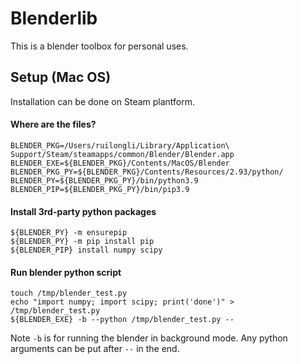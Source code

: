 # Blenderlib

This is a blender toolbox for personal uses.

## Setup (Mac OS)

Installation can be done on Steam plantform.

#### Where are the files?

```
BLENDER_PKG=/Users/ruilongli/Library/Application\ Support/Steam/steamapps/common/Blender/Blender.app
BLENDER_EXE=${BLENDER_PKG}/Contents/MacOS/Blender
BLENDER_PKG_PY=${BLENDER_PKG}/Contents/Resources/2.93/python/
BLENDER_PY=${BLENDER_PKG_PY}/bin/python3.9
BLENDER_PIP=${BLENDER_PKG_PY}/bin/pip3.9
```

#### Install 3rd-party python packages

```
${BLENDER_PY} -m ensurepip
${BLENDER_PY} -m pip install pip
${BLENDER_PIP} install numpy scipy
```

#### Run blender python script

```
touch /tmp/blender_test.py
echo "import numpy; import scipy; print('done')" > /tmp/blender_test.py
${BLENDER_EXE} -b --python /tmp/blender_test.py --  
```
Note `-b` is for running the blender in background mode. Any python arguments can be put after `--` in the end.

